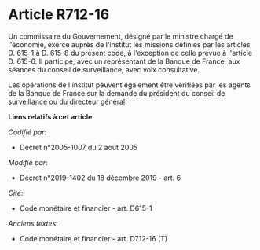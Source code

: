 # Article R712-16

Un commissaire du Gouvernement, désigné par le ministre chargé de l'économie, exerce auprès de l'institut les missions
définies par les articles D. 615-1 à D. 615-8 du présent code, à l'exception de celle prévue à l'article D. 615-6. Il
participe, avec un représentant de la Banque de France, aux séances du conseil de surveillance, avec voix consultative. 

Les opérations de l'institut peuvent également être vérifiées par les agents de la Banque de France sur la demande du
président du conseil de surveillance ou du directeur général.

**Liens relatifs à cet article**

_Codifié par_:

  - Décret n°2005-1007 du 2 août 2005

_Modifié par_:

  - Décret n°2019-1402 du 18 décembre 2019 - art. 6

_Cite_:

  - Code monétaire et financier - art. D615-1

_Anciens textes_:

  - Code monétaire et financier - art. D712-16 (T)
